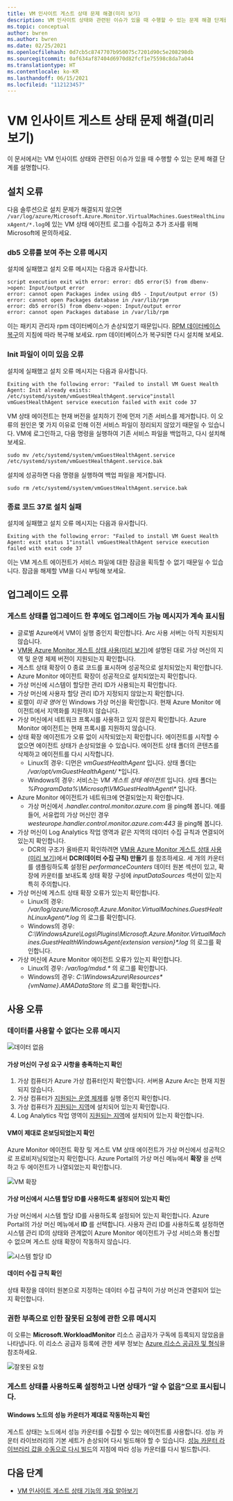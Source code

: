 ```yaml
---
title: VM 인사이트 게스트 상태 문제 해결(미리 보기)
description: VM 인사이트 상태와 관련된 이슈가 있을 때 수행할 수 있는 문제 해결 단계를 설명합니다.
ms.topic: conceptual
author: bwren
ms.author: bwren
ms.date: 02/25/2021
ms.openlocfilehash: 0d7cb5c8747707b950075c7201d90c5e208298db
ms.sourcegitcommit: 0af634af87404d6970d82fcf1e75598c8da7a044
ms.translationtype: HT
ms.contentlocale: ko-KR
ms.lasthandoff: 06/15/2021
ms.locfileid: "112123457"
---
```

# <a name="troubleshoot-vm-insights-guest-health-preview"></a>VM 인사이트 게스트 상태 문제 해결(미리 보기)
이 문서에서는 VM 인사이트 상태와 관련된 이슈가 있을 때 수행할 수 있는 문제 해결 단계를 설명합니다.

## <a name="installation-errors"></a>설치 오류
다음 솔루션으로 설치 문제가 해결되지 않으면 `/var/log/azure/Microsoft.Azure.Monitor.VirtualMachines.GuestHealthLinuxAgent/*.log`에 있는 VM 상태 에이전트 로그를 수집하고 추가 조사를 위해 Microsoft에 문의하세요.

### <a name="error-message-showing-db5-error"></a>db5 오류를 보여 주는 오류 메시지
설치에 실패했고 설치 오류 메시지는 다음과 유사합니다.

```
script execution exit with error: error: db5 error(5) from dbenv->open: Input/output error
error: cannot open Packages index using db5 - Input/output error (5)
error: cannot open Packages database in /var/lib/rpm
error: db5 error(5) from dbenv->open: Input/output error
error: cannot open Packages database in /var/lib/rpm
```
이는 패키지 관리자 rpm 데이터베이스가 손상되었기 때문입니다. [RPM 데이터베이스 복구](https://rpm.org/user_doc/db_recovery.html)의 지침에 따라 복구해 보세요. rpm 데이터베이스가 복구되면 다시 설치해 보세요.

### <a name="init-file-already-exist-error"></a>Init 파일이 이미 있음 오류
설치에 실패했고 설치 오류 메시지는 다음과 유사합니다.

```
Exiting with the following error: "Failed to install VM Guest Health Agent: Init already exists: /etc/systemd/system/vmGuestHealthAgent.service"install vmGuestHealthAgent service execution failed with exit code 37
```

VM 상태 에이전트는 현재 버전을 설치하기 전에 먼저 기존 서비스를 제거합니다. 이 오류의 원인은 몇 가지 이유로 인해 이전 서비스 파일이 정리되지 않았기 때문일 수 있습니다. VM에 로그인하고, 다음 명령을 실행하여 기존 서비스 파일을 백업하고, 다시 설치해 보세요.

```
sudo mv /etc/systemd/system/vmGuestHealthAgent.service  /etc/systemd/system/vmGuestHealthAgent.service.bak
```

설치에 성공하면 다음 명령을 실행하여 백업 파일을 제거합니다.

```
sudo rm /etc/systemd/system/vmGuestHealthAgent.service.bak
```

### <a name="installation-failed-to-exit-code-37"></a>종료 코드 37로 설치 실패
설치에 실패했고 설치 오류 메시지는 다음과 유사합니다. 

```
Exiting with the following error: "Failed to install VM Guest Health Agent: exit status 1"install vmGuestHealthAgent service execution failed with exit code 37
```
이는 VM 게스트 에이전트가 서비스 파일에 대한 잠금을 획득할 수 없기 때문일 수 있습니다. 잠금을 해제할 VM을 다시 부팅해 보세요.


## <a name="upgrade-errors"></a>업그레이드 오류

### <a name="upgrade-available-message-is-still-displayed-after-upgrading-guest-health"></a>게스트 상태를 업그레이드 한 후에도 업그레이드 가능 메시지가 계속 표시됨 

- 글로벌 Azure에서 VM이 실행 중인지 확인합니다. Arc 사용 서버는 아직 지원되지 않습니다.
- [VM용 Azure Monitor 게스트 상태 사용(미리 보기)](vminsights-health-enable.md)에 설명된 대로 가상 머신의 지역 및 운영 체제 버전이 지원되는지 확인합니다.
- 게스트 상태 확장이 0 종료 코드를 표시하며 성공적으로 설치되었는지 확인합니다.
- Azure Monitor 에이전트 확장이 성공적으로 설치되었는지 확인합니다.
- 가상 머신에 시스템이 할당한 관리 ID가 사용되는지 확인합니다.
- 가상 머신에 사용자 할당 관리 ID가 지정되지 않았는지 확인합니다.
- 로캘이 *미국 영어* 인 Windows 가상 머신을 확인합니다. 현재 Azure Monitor 에이전트에서 지역화를 지원하지 않습니다.
- 가상 머신에서 네트워크 프록시를 사용하고 있지 않은지 확인합니다. Azure Monitor 에이전트는 현재 프록시를 지원하지 않습니다.
- 상태 확장 에이전트가 오류 없이 시작되었는지 확인합니다. 에이전트를 시작할 수 없으면 에이전트 상태가 손상되었을 수 있습니다. 에이전트 상태 폴더의 콘텐츠를 삭제하고 에이전트를 다시 시작합니다.
  - Linux의 경우: 디먼은 *vmGuestHealthAgent* 입니다. 상태 폴더는 */var/opt/vmGuestHealthAgent/* *입니다.
  - Windows의 경우: 서비스는 *VM 게스트 상태 에이전트* 입니다. 상태 폴더는 _%ProgramData%\Microsoft\VMGuestHealthAgent\\*_ 입니다.
- Azure Monitor 에이전트가 네트워크에 연결되었는지 확인합니다. 
  - 가상 머신에서 _<region>.handler.control.monitor.azure.com_ 을 ping해 봅니다. 예를 들어, 서유럽의 가상 머신인 경우 _westeurope.handler.control.monitor.azure.com:443_ 을 ping해 봅니다.
- 가상 머신이 Log Analytics 작업 영역과 같은 지역의 데이터 수집 규칙과 연결되어 있는지 확인합니다.
  -  DCR의 구조가 올바른지 확인하려면 [VM용 Azure Monitor 게스트 상태 사용(미리 보기)](vminsights-health-enable.md)에서 **DCR(데이터 수집 규칙) 만들기** 를 참조하세요. 세 개의 카운터를 샘플링하도록 설정된 *performanceCounters* 데이터 원본 섹션이 있고, 확장에 카운터를 보내도록 상태 확장 구성에 *inputDataSources* 섹션이 있는지 특히 주의합니다.
-  가상 머신에 게스트 상태 확장 오류가 있는지 확인합니다.
   -  Linux의 경우: _/var/log/azure/Microsoft.Azure.Monitor.VirtualMachines.GuestHealthLinuxAgent/*.log_ 의 로그를 확인합니다.
   -  Windows의 경우: _C:\WindowsAzure\Logs\Plugins\Microsoft.Azure.Monitor.VirtualMachines.GuestHealthWindowsAgent\{extension version}\*.log_ 의 로그를 확인합니다.
-  가상 머신에 Azure Monitor 에이전트 오류가 있는지 확인합니다.
   -  Linux의 경우: _/var/log/mdsd.*_ 의 로그를 확인합니다.
   -  Windows의 경우: _C:\WindowsAzure\Resources\*{vmName}.AMADataStore_ 의 로그를 확인합니다.
 

## <a name="usage-errors"></a>사용 오류

### <a name="error-message-that-no-data-is-available"></a>데이터를 사용할 수 없다는 오류 메시지 

![데이터 없음](media/vminsights-health-troubleshoot/no-data.png)


#### <a name="verify-that-the-virtual-machine-meets-configuration-requirements"></a>가상 머신이 구성 요구 사항을 충족하는지 확인

1. 가상 컴퓨터가 Azure 가상 컴퓨터인지 확인합니다. 서버용 Azure Arc는 현재 지원되지 않습니다.
2. 가상 컴퓨터가 [지원되는 운영 체제](vminsights-health-enable.md?current-limitations.md)를 실행 중인지 확인합니다.
3. 가상 컴퓨터가 [지원되는 지역](vminsights-health-enable.md?current-limitations.md)에 설치되어 있는지 확인합니다.
4. Log Analytics 작업 영역이 [지원되는 지역](vminsights-health-enable.md?current-limitations.md)에 설치되어 있는지 확인합니다.

#### <a name="verify-that-the-vm-is-properly-onboarded"></a>VM이 제대로 온보딩되었는지 확인
Azure Monitor 에이전트 확장 및 게스트 VM 상태 에이전트가 가상 머신에서 성공적으로 프로비저닝되었는지 확인합니다. Azure Portal의 가상 머신 메뉴에서 **확장** 을 선택하고 두 에이전트가 나열되었는지 확인합니다.

![VM 확장](media/vminsights-health-troubleshoot/extensions.png)

#### <a name="verify-the-system-assigned-identity-is-enabled-on-the-virtual-machine"></a>가상 머신에서 시스템 할당 ID를 사용하도록 설정되어 있는지 확인
가상 머신에서 시스템 할당 ID를 사용하도록 설정되어 있는지 확인합니다. Azure Portal의 가상 머신 메뉴에서 **ID** 를 선택합니다. 사용자 관리 ID를 사용하도록 설정하면 시스템 관리 ID의 상태와 관계없이 Azure Monitor 에이전트가 구성 서비스와 통신할 수 없으며 게스트 상태 확장이 작동하지 않습니다.

![시스템 할당 ID](media/vminsights-health-troubleshoot/system-identity.png)

#### <a name="verify-data-collection-rule"></a>데이터 수집 규칙 확인
상태 확장을 데이터 원본으로 지정하는 데이터 수집 규칙이 가상 머신과 연결되어 있는지 확인합니다.

### <a name="error-message-for-bad-request-due-to-insufficient-permissions"></a>권한 부족으로 인한 잘못된 요청에 관한 오류 메시지
이 오류는 **Microsoft.WorkloadMonitor** 리소스 공급자가 구독에 등록되지 않았음을 나타냅니다. 이 리소스 공급자 등록에 관한 세부 정보는 [Azure 리소스 공급자 및 형식](../../azure-resource-manager/management/resource-providers-and-types.md#register-resource-provider)을 참조하세요. 

![잘못된 요청](media/vminsights-health-troubleshoot/bad-request.png)

### <a name="health-shows-as-unknown-after-guest-health-is-enabled"></a>게스트 상태를 사용하도록 설정하고 나면 상태가 “알 수 없음”으로 표시됩니다.

#### <a name="verify-that-performance-counters-on-windows-nodes-are-working-correctly"></a>Windows 노드의 성능 카운터가 제대로 작동하는지 확인 
게스트 상태는 노드에서 성능 카운터를 수집할 수 있는 에이전트를 사용합니다. 성능 카운터 라이브러리의 기본 세트가 손상되어 다시 빌드해야 할 수 있습니다. [성능 카운터 라이브러리 값을 수동으로 다시 빌드](/troubleshoot/windows-server/performance/rebuild-performance-counter-library-values)의 지침에 따라 성능 카운터를 다시 빌드합니다.





## <a name="next-steps"></a>다음 단계

- [VM 인사이트 게스트 상태 기능의 개요 알아보기](vminsights-health-overview.md)
